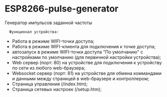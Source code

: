 # ESP8266-pulse-generator
Генератор импульсов заданной частоты
  
      Функционал устройства:
   - Работа в режиме WIFI-точки доступа;
   - Работа в режиме WIFI-клиента для подключения к точке доступа;
   - автозапуск в режиме WIFI-точки доступа "По умолчанию" с настройками по умолчанию (для первичной настройки устройства);
   - Web сервер (порт: 80) на устройстве для подключения к устройству по сети из любого web-браузера;
   - Websocket сервер (порт: 81) на устройстве для обмена коммандами и данными между страницей в web-браузере и контроллером;
   - Страница управления (/index.htm);
   - Страница сетевых настроек (/setup.htm);
